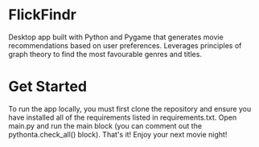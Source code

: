 # FlickFindr
Desktop app built with Python and Pygame that generates movie recommendations based on user preferences. Leverages principles of graph theory to find the most favourable genres and titles.


# Get Started
To run the app locally, you must first clone the repository and ensure you have installed all of the requirements listed in requirements.txt. Open main.py and run the main block (you can comment out the pythonta.check_all() block). That's it! Enjoy your next movie night!
